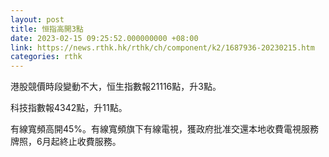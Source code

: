 ```yaml
---
layout: post
title: 恒指高開3點
date: 2023-02-15 09:25:52.000000000 +08:00
link: https://news.rthk.hk/rthk/ch/component/k2/1687936-20230215.htm
categories: rthk
---
```


港股競價時段變動不大，恒生指數報21116點，升3點。

科技指數報4342點，升11點。

有線寬頻高開45%。有線寬頻旗下有線電視，獲政府批准交還本地收費電視服務牌照，6月起終止收費服務。
